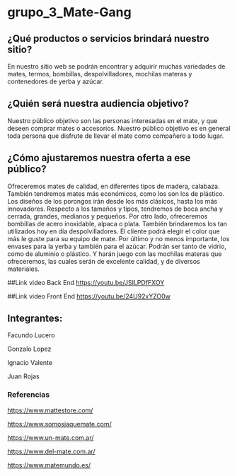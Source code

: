 # grupo_3_Mate-Gang

## ¿Qué productos o servicios brindará nuestro sitio?  
En nuestro sitio web se podrán encontrar y adquirir muchas variedades de mates, termos, bombillas, despolvilladores, mochilas materas y contenedores de yerba y azúcar.

## ¿Quién será nuestra audiencia objetivo? 
Nuestro público objetivo son las personas interesadas en el mate, y que deseen comprar mates o accesorios.
Nuestro público objetivo es en general toda persona que disfrute de llevar el mate como compañero a todo lugar.

## ¿Cómo ajustaremos nuestra oferta a ese público? 
Ofreceremos mates de calidad, en diferentes tipos de madera, calabaza. También tendremos mates más económicos, como los son los de plástico. Los diseños de los porongos irán desde los más clásicos, hasta los más innovadores. Respecto a los tamaños y tipos, tendremos de boca ancha y cerrada, grandes, medianos y pequeños.
Por otro lado, ofreceremos bombillas de acero inoxidable, alpaca o plata.
También brindaremos los tan utilizados hoy en día despolvilladores. El cliente podrá elegir el color que más le guste para su equipo de mate.
Por último y no menos importante, los envases para la yerba y también para el azúcar. Podrán ser tanto de vidrio, como de aluminio o plástico. Y harán juego con las mochilas materas que ofreceremos, las cuales serán de excelente calidad, y de diversos materiales.

##Link video Back End
https://youtu.be/JSILPDfFXOY

##Link video Front End
https://youtu.be/24U92xYZO0w

## Integrantes:
Facundo Lucero

Gonzalo Lopez

Ignacio Valente

Juan Rojas

### Referencias
https://www.mattestore.com/

https://www.somosjaquemate.com/

https://www.un-mate.com.ar/

https://www.del-mate.com.ar/

https://www.matemundo.es/
